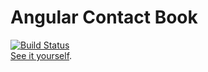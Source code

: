 # Angular Contact Book
[![Build Status](https://travis-ci.org/sudodoki/angular-contact-book.svg?branch=master)](https://travis-ci.org/sudodoki/angular-contact-book)  
[See it yourself](http://sudodoki.github.io/angular-contact-book/app).
